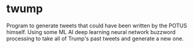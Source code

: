 # twump
Program to generate tweets that could have been written by the POTUS himself. Using some ML AI deep learning neural network buzzword processing to take all of Trump's past tweets and generate a new one. 
